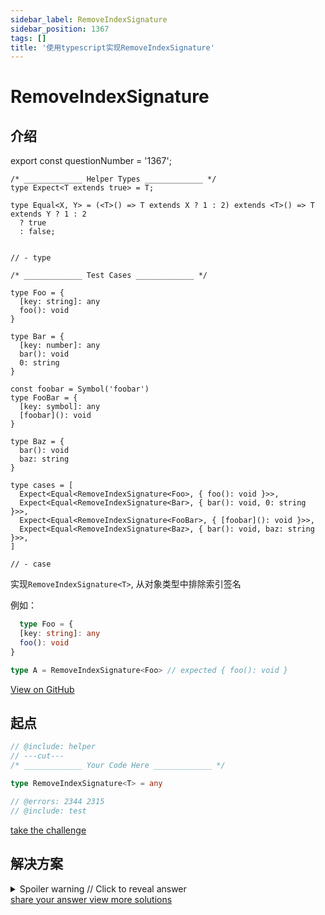 ```yaml
---
sidebar_label: RemoveIndexSignature
sidebar_position: 1367
tags: []
title: '使用typescript实现RemoveIndexSignature'
---
```


# RemoveIndexSignature

## 介绍

export const questionNumber = '1367';

```twoslash include helper
/* _____________ Helper Types _____________ */
type Expect<T extends true> = T;

type Equal<X, Y> = (<T>() => T extends X ? 1 : 2) extends <T>() => T extends Y ? 1 : 2
  ? true
  : false;


// - type
```

```twoslash include test
/* _____________ Test Cases _____________ */

type Foo = {
  [key: string]: any
  foo(): void
}

type Bar = {
  [key: number]: any
  bar(): void
  0: string
}

const foobar = Symbol('foobar')
type FooBar = {
  [key: symbol]: any
  [foobar](): void
}

type Baz = {
  bar(): void
  baz: string
}

type cases = [
  Expect<Equal<RemoveIndexSignature<Foo>, { foo(): void }>>,
  Expect<Equal<RemoveIndexSignature<Bar>, { bar(): void, 0: string }>>,
  Expect<Equal<RemoveIndexSignature<FooBar>, { [foobar](): void }>>,
  Expect<Equal<RemoveIndexSignature<Baz>, { bar(): void, baz: string }>>,
]

// - case
```

实现`RemoveIndexSignature<T>`, 从对象类型中排除索引签名

  例如：

  ```ts
    type Foo = {
    [key: string]: any
    foo(): void
  }

  type A = RemoveIndexSignature<Foo> // expected { foo(): void }
  ```


<span className="badge-links">
  <a className="view" target="\_blank" href={`https://tsch.js.org/${questionNumber}`}>
    View on GitHub
  </a>
</span>

## 起点

```ts twoslash
// @include: helper
// ---cut---
/* _____________ Your Code Here _____________ */

type RemoveIndexSignature<T> = any

// @errors: 2344 2315
// @include: test
```

<span className="badge-links">
  <a
    className="challenge"
    target="\_blank"
    href={`https://tsch.js.org/${questionNumber}/play`}
  >
    take the challenge
  </a>
</span>

## 解决方案

<details>

<summary>Spoiler warning // Click to reveal answer</summary>

```ts twoslash
// @include: helper

// @include: test
// @errors: 2344 2300
/* _____________ Answer Here _____________ */
/// ---cut---

// most popular

type RemoveIndexSignature<T, P=PropertyKey> = {
  [K in keyof T as P extends K? never : K extends P ? K : never]: T[K]
}

```


</details>

<span className="badge-links">
  <a
    className="share"
    target="\_blank"
    href={`https://tsch.js.org/${questionNumber}/answer`}
  >
    share your answer
  </a>
  <a
    className="solution"
    target="\_blank"
    href={`https://tsch.js.org/${questionNumber}/solutions`}
  >
    view more solutions
  </a>
</span>
